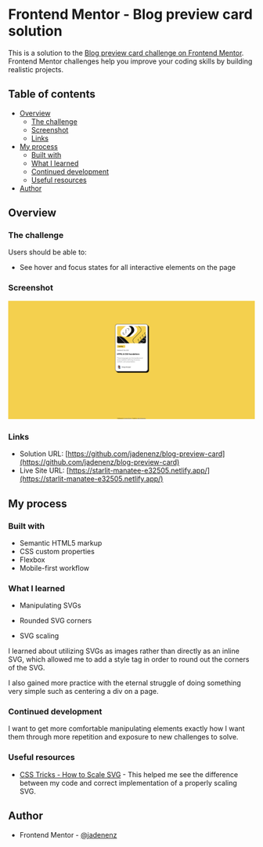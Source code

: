 # Frontend Mentor - Blog preview card solution

This is a solution to the [Blog preview card challenge on Frontend Mentor](https://www.frontendmentor.io/challenges/blog-preview-card-ckPaj01IcS). Frontend Mentor challenges help you improve your coding skills by building realistic projects.

## Table of contents

- [Overview](#overview)
  - [The challenge](#the-challenge)
  - [Screenshot](#screenshot)
  - [Links](#links)
- [My process](#my-process)
  - [Built with](#built-with)
  - [What I learned](#what-i-learned)
  - [Continued development](#continued-development)
  - [Useful resources](#useful-resources)
- [Author](#author)

## Overview

### The challenge

Users should be able to:

- See hover and focus states for all interactive elements on the page

### Screenshot

![Screenshot of project](project-screenshot.png)

### Links

- Solution URL: [https://github.com/jadenenz/blog-preview-card](https://github.com/jadenenz/blog-preview-card)
- Live Site URL: [https://starlit-manatee-e32505.netlify.app/](https://starlit-manatee-e32505.netlify.app/)

## My process

### Built with

- Semantic HTML5 markup
- CSS custom properties
- Flexbox
- Mobile-first workflow

### What I learned

- Manipulating SVGs

- Rounded SVG corners

- SVG scaling

I learned about utilizing SVGs as images rather than directly as an inline SVG, which allowed me to add a style tag in order to round out the corners of the SVG.

I also gained more practice with the eternal struggle of doing something very simple such as centering a div on a page.

### Continued development

I want to get more comfortable manipulating elements exactly how I want them through more repetition and exposure to new challenges to solve.

### Useful resources

- [CSS Tricks - How to Scale SVG](https://css-tricks.com/scale-svg/) - This helped me see the difference between my code and correct implementation of a properly scaling SVG.

## Author

- Frontend Mentor - [@jadenenz](https://www.frontendmentor.io/profile/jadenenz)
